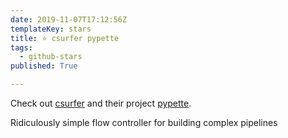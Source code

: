 ```yaml
---
date: 2019-11-07T17:12:56Z
templateKey: stars
title: ⭐ csurfer pypette
tags:
  - github-stars
published: True

---
```


Check out [csurfer](https://github.com/csurfer) and their project [pypette](https://github.com/csurfer/pypette).

Ridiculously simple flow controller for building complex pipelines
